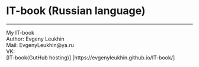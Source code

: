 # IT-book (Russian language)
<hr>
My IT-book
<br>
Author: Evgeny Leukhin
<br>
Mail: EvgenyLeukhin@ya.ru
<br>
VK: <https://vk.com/leukhin_ei>
<br>
[IT-book(GutHub hosting)] [https://evgenyleukhin.github.io/IT-book/]
<!-- http://radioprog.ru/post/81 -->
